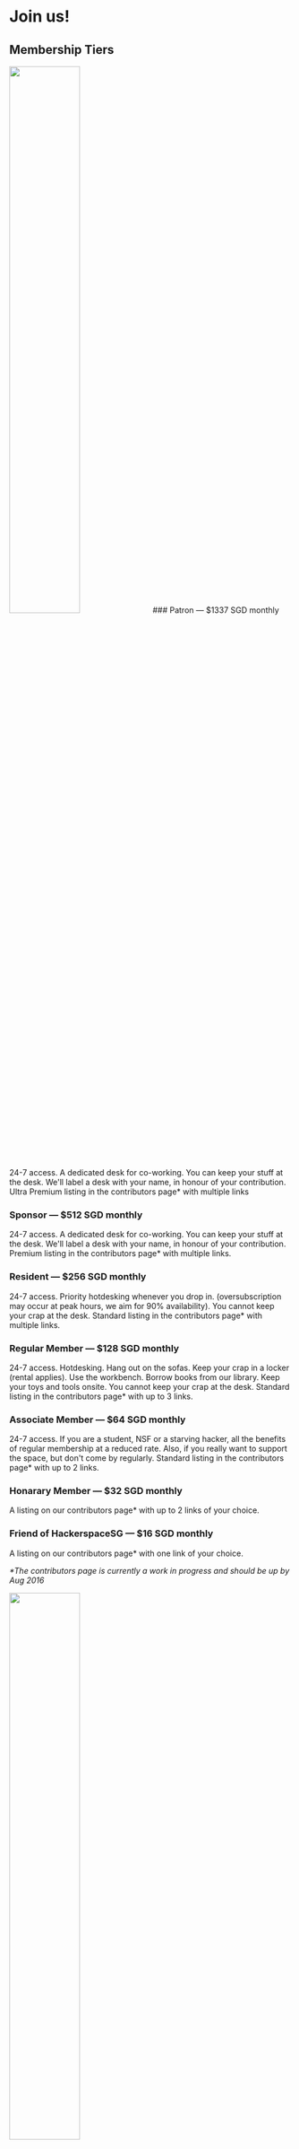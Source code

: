 # Join us!

## Membership Tiers
<img src="/imgs/membership_1.jpg" class="img-responsive center-block" style="width:50%" >
### Patron &mdash; $1337 SGD monthly

24-7 access. A dedicated desk for co-working. You can keep your stuff at the desk.  We'll
label a desk with your name, in honour of your contribution. Ultra Premium listing in the contributors page* with multiple links

### Sponsor &mdash; $512 SGD monthly

24-7 access. A dedicated desk for co-working. You can keep your stuff at the desk.  We'll
label a desk with your name, in honour of your contribution. Premium listing in the contributors page* with multiple links.

### Resident &mdash; $256 SGD monthly

24-7 access. Priority hotdesking whenever you drop in. (oversubscription may occur at
peak hours, we aim for 90% availability). You cannot keep your crap at the
desk. Standard listing in the contributors page* with multiple links.

### Regular Member &mdash; $128 SGD monthly

24-7 access.  Hotdesking. Hang out on the sofas. Keep your crap in a locker (rental applies).
Use the workbench. Borrow books from our library. Keep your toys and tools onsite. You cannot keep your crap at the
desk. Standard listing in the contributors page* with up to 3 links.

### Associate Member &mdash; $64 SGD monthly

24-7 access. If you are a student, NSF or a starving hacker, all the benefits of regular
membership at a reduced rate. Also, if you really want to support the space, but
don't come by regularly. Standard listing in the contributors page* with up to 2 links.

### Honarary Member &mdash; $32 SGD monthly

A listing on our contributors page* with up to 2 links of your choice.

### Friend of HackerspaceSG &mdash; $16 SGD monthly

A listing on our contributors page* with one link of your choice.


_*The contributors page is currently a work in progress and should be up by Aug 2016_

<img src="/imgs/membership.jpg" class="img-responsive center-block" style="width:50%" >

___

## How do I sign up?

Drop by HackerspaceSG and get to know us. Hang out for a week or two, just so that we can know you better, and so that you are sure that you really want to be part of the community.

(Please refer to the [best times to visit](#best-times-to-visit) below.)

Complete the <a href="/membership/MembershipAgreement.pdf"
target="_blank">membership form</a> and pass it to any member. You need two members to support your application.

We accept membership payments via direct bank
transfer to the HackerspaceSG Standard Chartered bank account:

	Bank code: 7144
	Branch code: 057
	Account Number: 5701304090

The account name is `Hackerspace.SG Pte. Ltd`. and the bank code is
`scblsgsgxxx` (which is the SWIFT code). Once you have the right bank code the
branch code of `057` should display on your internet banking interface.

Another painless way is to use PayPal to enter into a monthly
subscription.

<form action="https://www.paypal.com/cgi-bin/webscr" method="post" target="_top" style="padding-left: 45px; padding-bottom: 15px;">
<input type="hidden" name="cmd" value="_s-xclick">
<input type="hidden" name="hosted_button_id" value="6YY74YT8UKT9E">
<table>
<tr><td><input type="hidden" name="on0" value="HackerspaceSG monthly membership">HackerspaceSG monthly membership</td></tr><tr><td><select name="os0">
	<option value="Regular">Regular : $128.00 SGD - monthly</option>
	<option value="Associate">Associate : $64.00 SGD - monthly</option>
	<option value="Resident">Resident : $256.00 SGD - monthly</option>
	<option value="Sponsor">Sponsor : $512.00 SGD - monthly</option>
	<option value="Patron">Patron : $1,337.00 SGD - monthly</option>
	<option value="Honarary">Honarary : $32.00 SGD - monthly</option>
	<option value="Friend of HSG">Friend of HSG : $16.00 SGD - monthly</option>
</select> </td></tr>
</table>
<input type="hidden" name="currency_code" value="SGD">
<input type="image" src="https://www.paypalobjects.com/en_GB/SG/i/btn/btn_subscribeCC_LG.gif" border="0" name="submit" alt="PayPal - The safer, easier way to pay online!">
<img alt="" border="0" src="https://www.paypalobjects.com/en_GB/i/scr/pixel.gif" width="1" height="1">
</form>


We reserve the right to reject membership applications for any reason.

___

## Guests
<img src="/imgs/membership_2.jpg" class="img-responsive center-block" style="width:50%" >

HackerspaceSG welcomes infrequent visitors and foreign travellers. Guests are invited to drop by whenever members are present.

If you would like to visit HackerspaceSG but do not know a member, please let us know via [Facebook](https://www.facebook.com/hackerspacesg), [IRC](irc://irc.freenode.net/hackerspacesg), or the [mailing list](https://groups.google.com/forum/#!forum/hackerspacesg). Alternatively, come visit us at any of the public events listed on our [calendar](/calendar).
### Best times to visit

Members are usually around in the space between 2pm to 6pm, and 9pm to midnight, on most days. Some members also go out semi-regularly for dinner between 8pm to 9pm on most days.

## Personal Belongings

Members are invited to leave their stuff at the Hackerspace, with the understanding that other members and guests may [use, handle, break and discard them](http://hackerspaces.org/wiki/The_Old_Hardware_Pattern). This includes, but is not limited to: computers, keyboards, mice, chargers, furniture, and toys.

Please clear all personal belongings from your desk when you leave Hackerspace for the day. (This doesn't apply to the desks and personal belongings of members who are subscribed to the Sponsor tier.) Please be considerate to fellow members and guests.

___

### Membership Addons

HackerspaceSG offers three sizes of lockers for rental to members. Big lockers (42cm) are SGD15 per month, small lockers (28cm) are SGD10 per month, and tiny lockers (21cm) are SGD7.50 per month. 

Address rental for members' companies are at SGD 10 per month. Please email <membership@hackerspace.sg> for more details.

<form action="https://www.paypal.com/cgi-bin/webscr" method="post" target="_top" style="padding-left: 45px; padding-bottom: 15px;">
<input type="hidden" name="cmd" value="_s-xclick">
<input type="hidden" name="hosted_button_id" value="Y8P3EHLJGVLYL">
<table>
<tr><td><input type="hidden" name="on0" value="Addon subscriptions">Addon subscriptions</td></tr><tr><td><select name="os0">
	<option value="Address rental">Address rental : $10.00 SGD - monthly</option>
	<option value="Big locker">Big locker (42cm) : $15.00 SGD - monthly</option>
	<option value="Small locker">Small locker (28cm) : $10.00 SGD - monthly</option>
	<option value="Tiny locker">Tiny locker (21cm) : $7.50 SGD - monthly</option>
</select> </td></tr>
</table>
<input type="hidden" name="currency_code" value="SGD">
<input type="image" src="https://www.paypalobjects.com/en_GB/SG/i/btn/btn_subscribeCC_LG.gif" border="0" name="submit" alt="PayPal ¿ The safer, easier way to pay online.">
<img alt="" border="0" src="https://www.paypalobjects.com/en_GB/i/scr/pixel.gif" width="1" height="1">
</form>

___

### Disclaimer of Responsibility

HackerspaceSG will not be held responsible for any loss or damage of personal belongings.

### Dealing with Old Hardware

HackerspaceSG implements the [Old Hardware Pattern](/old-hardware/).

## Organizational Form

HackerspaceSG intends to operate like a non-profit, but has incorporated as a Pte Ltd for convenience. There are presently four directors.

All finances will be transparently disclosed to the membership.

We intend to operate with a small profit margin.

Any operating surplus will not be distributed to partners or members, but will
be directed at activities approved by the HackerspaceSG board of directors.
